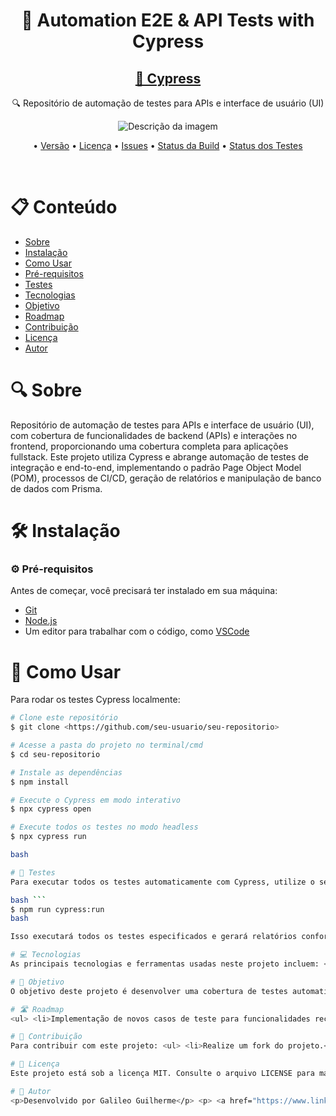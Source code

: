 <h1 align="center">🔧 Automation E2E & API Tests with Cypress</h1>

<h2 align="center">
  <a href="https://www.cypress.io/">🚀 Cypress</a>
</h2>

<p align="center">🔍 Repositório de automação de testes para APIs e interface de usuário (UI)</p>

<p align="center">
  <img src="https://pbs.twimg.com/profile_images/1512090708181725184/KAPAXmDg_400x400.jpg" alt="Descrição da imagem">
</p>

<p align="center">
  • <a href="https://img.shields.io/github/v/release/seu-usuario/seu-repositorio">Versão</a>
  • <a href="https://img.shields.io/github/license/seu-usuario/seu-repositorio">Licença</a>
  • <a href="https://img.shields.io/github/issues/seu-usuario/seu-repositorio">Issues</a>
  • <a href="https://img.shields.io/github/actions/workflow/status/seu-usuario/seu-repositorio/ci.yml">Status da Build</a>
  • <a href="https://img.shields.io/github/test-status/seu-usuario/seu-repositorio">Status dos Testes</a>
</p>

<br>

# 📋 Conteúdo
<!--ts-->
* [Sobre](#sobre)
* [Instalação](#instalação)
* [Como Usar](#como-usar)
* [Pré-requisitos](#pré-requisitos)
* [Testes](#testes)
* [Tecnologias](#tecnologias)
* [Objetivo](#objetivo)
* [Roadmap](#roadmap)
* [Contribuição](#contribuição)
* [Licença](#licença)
* [Autor](#autor)
<!--te-->

# 🔍 Sobre
Repositório de automação de testes para APIs e interface de usuário (UI), com cobertura de funcionalidades de backend (APIs) e interações no frontend, proporcionando uma cobertura completa para aplicações fullstack. Este projeto utiliza Cypress e abrange automação de testes de integração e end-to-end, implementando o padrão Page Object Model (POM), processos de CI/CD, geração de relatórios e manipulação de banco de dados com Prisma.

# 🛠 Instalação

### ⚙️ Pré-requisitos
Antes de começar, você precisará ter instalado em sua máquina:
<ul>
  <li><a href="https://git-scm.com/downloads">Git</a></li>
  <li><a href="https://nodejs.org/pt/download/prebuilt-installer">Node.js</a></li>
  <li>Um editor para trabalhar com o código, como <a href="https://code.visualstudio.com/download">VSCode</a></li>
</ul>

# 🚀 Como Usar
Para rodar os testes Cypress localmente:
```bash
# Clone este repositório
$ git clone <https://github.com/seu-usuario/seu-repositorio>

# Acesse a pasta do projeto no terminal/cmd
$ cd seu-repositorio

# Instale as dependências
$ npm install

# Execute o Cypress em modo interativo
$ npx cypress open

# Execute todos os testes no modo headless
$ npx cypress run

bash

# 🧪 Testes
Para executar todos os testes automaticamente com Cypress, utilize o seguinte comando:

bash ```
$ npm run cypress:run
bash

Isso executará todos os testes especificados e gerará relatórios conforme a configuração.

# 💻 Tecnologias
As principais tecnologias e ferramentas usadas neste projeto incluem: <ul> <li>Cypress "13.15.0"</li> <li>cypress-plugin-api</li> <li>Node.js</li> <li>Prisma</li> <li>CI/CD</li> </ul>

# 🎯 Objetivo
O objetivo deste projeto é desenvolver uma cobertura de testes automatizados completa para APIs e interfaces de usuário, garantindo a qualidade e funcionalidade da aplicação através de práticas de teste E2E, integração, e validação de componentes front e backend.

# 🛣️ Roadmap
<ul> <li>Implementação de novos casos de teste para funcionalidades recentemente adicionadas</li> <li>Melhoria na cobertura dos testes E2E</li> <li>Otimização dos relatórios de teste</li> <li>Integração de novos métodos de manipulação de banco de dados</li> </ul>

# 🔗 Contribuição
Para contribuir com este projeto: <ul> <li>Realize um fork do projeto.</li> <li>Crie uma nova branch com suas modificações: git checkout -b minha-branch.</li> <li>Commit suas mudanças: git commit -m 'Minha contribuição'.</li> <li>Envie para a branch original: git push origin minha-branch.</li> <li>Abra um Pull Request explicando suas mudanças.</li> </ul>

# 📝 Licença
Este projeto está sob a licença MIT. Consulte o arquivo LICENSE para mais detalhes.

# 👤 Autor
<p>Desenvolvido por Galileo Guilherme</p> <p> <a href="https://www.linkedin.com/in/galileo-guilherme-01996693/">LinkedIn</a> • <a href="https://github.com/GalileoGuilherme">GitHub</a> • Email: galileoguilhermeqa@gmail.com </p>